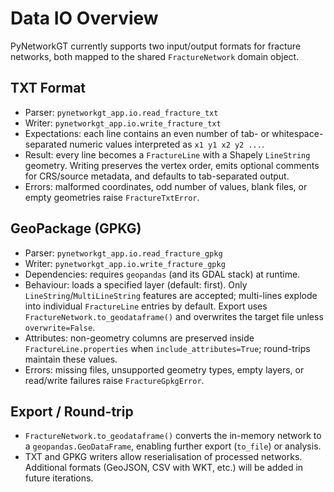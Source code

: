 # Data IO Overview

PyNetworkGT currently supports two input/output formats for fracture networks, both mapped to the shared `FractureNetwork` domain object.

## TXT Format
- Parser: `pynetworkgt_app.io.read_fracture_txt`
- Writer: `pynetworkgt_app.io.write_fracture_txt`
- Expectations: each line contains an even number of tab- or whitespace-separated numeric values interpreted as `x1 y1 x2 y2 ...`.
- Result: every line becomes a `FractureLine` with a Shapely `LineString` geometry. Writing preserves the vertex order, emits optional comments for CRS/source metadata, and defaults to tab-separated output.
- Errors: malformed coordinates, odd number of values, blank files, or empty geometries raise `FractureTxtError`.

## GeoPackage (GPKG)
- Parser: `pynetworkgt_app.io.read_fracture_gpkg`
- Writer: `pynetworkgt_app.io.write_fracture_gpkg`
- Dependencies: requires `geopandas` (and its GDAL stack) at runtime.
- Behaviour: loads a specified layer (default: first). Only `LineString`/`MultiLineString` features are accepted; multi-lines explode into individual `FractureLine` entries by default. Export uses `FractureNetwork.to_geodataframe()` and overwrites the target file unless `overwrite=False`.
- Attributes: non-geometry columns are preserved inside `FractureLine.properties` when `include_attributes=True`; round-trips maintain these values.
- Errors: missing files, unsupported geometry types, empty layers, or read/write failures raise `FractureGpkgError`.

## Export / Round-trip
- `FractureNetwork.to_geodataframe()` converts the in-memory network to a `geopandas.GeoDataFrame`, enabling further export (`to_file`) or analysis.
- TXT and GPKG writers allow reserialisation of processed networks. Additional formats (GeoJSON, CSV with WKT, etc.) will be added in future iterations.

